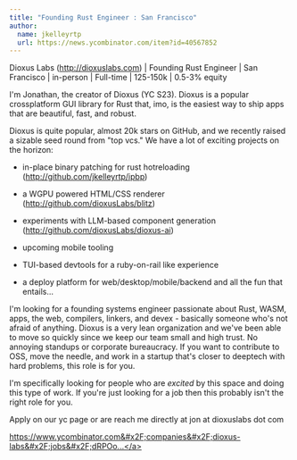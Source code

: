 ```yaml
---
title: "Founding Rust Engineer : San Francisco"
author:
  name: jkelleyrtp
  url: https://news.ycombinator.com/item?id=40567852
---
```

Dioxus Labs (<a href="http:&#x2F;&#x2F;dioxuslabs.com">http:&#x2F;&#x2F;dioxuslabs.com</a>) | Founding Rust Engineer | San Francisco | in-person | Full-time | 125-150k | 0.5-3% equity

I&#x27;m Jonathan, the creator of Dioxus (YC S23). Dioxus is a popular crossplatform GUI library for Rust that, imo, is the easiest way to ship apps that are beautiful, fast, and robust.

Dioxus is quite popular, almost 20k stars on GitHub, and we recently raised a sizable seed round from &quot;top vcs.&quot; We have a lot of exciting projects on the horizon:

- in-place binary patching for rust hotreloading (<a href="http:&#x2F;&#x2F;github.com&#x2F;jkelleyrtp&#x2F;ipbp">http:&#x2F;&#x2F;github.com&#x2F;jkelleyrtp&#x2F;ipbp</a>)

- a WGPU powered HTML&#x2F;CSS renderer (<a href="http:&#x2F;&#x2F;github.com&#x2F;dioxusLabs&#x2F;blitz">http:&#x2F;&#x2F;github.com&#x2F;dioxusLabs&#x2F;blitz</a>)

- experiments with LLM-based component generation (<a href="http:&#x2F;&#x2F;github.com&#x2F;dioxusLabs&#x2F;dioxus-ai">http:&#x2F;&#x2F;github.com&#x2F;dioxusLabs&#x2F;dioxus-ai</a>)

- upcoming mobile tooling

- TUI-based devtools for a ruby-on-rail like experience

- a deploy platform for web&#x2F;desktop&#x2F;mobile&#x2F;backend and all the fun that entails...

I&#x27;m looking for a founding systems engineer passionate about Rust, WASM, apps, the web, compilers, linkers, and devex - basically someone who&#x27;s not afraid of anything. Dioxus is a very lean organization and we&#x27;ve been able to move so quickly since we keep our team small and high trust. No annoying standups or corporate bureaucracy. If you want to contribute to OSS, move the needle, and work in a startup that&#x27;s closer to deeptech with hard problems, this role is for you.

I&#x27;m specifically looking for people who are <i>excited</i> by this space and doing this type of work. If you&#x27;re just looking for a job then this probably isn&#x27;t the right role for you.

Apply on our yc page or are reach me directly at jon at dioxuslabs dot com

<a href="https:&#x2F;&#x2F;www.ycombinator.com&#x2F;companies&#x2F;dioxus-labs&#x2F;jobs&#x2F;dRPOod2-founding-rust-engineer">https:&#x2F;&#x2F;www.ycombinator.com&#x2F;companies&#x2F;dioxus-labs&#x2F;jobs&#x2F;dRPOo...</a>

